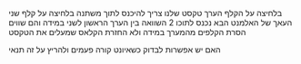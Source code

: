 בלחיצה על הקלף הערך טקסט שלנו צריך להיכנס לתוך משתנה
בלחיצה על קלף שני העאך של האלמנט הבא נכנס לתוכו
2 השוואה בין הערך הראשון לשני במידה והם שווים הסרת הקלפים מהמערך במידה ולא החזרת הקלאס שמעלים את הטקסט

האם יש אפשרות לבדוק כשאיונט קורה פעמים
ולהריץ על זה תנאי
